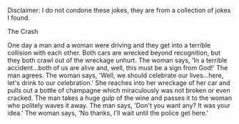 Disclaimer: I do not condone these jokes, they are from a collection of jokes I found.

The Crash

One day a man and a woman were driving and they get into a terrible collision with each other. Both cars are wrecked beyond recognition, but they both crawl out of the wreckage unhurt.
The woman says, 'In a terrible accident...both of us are alive and, well, this must be a sign from God!'
The man agrees.
The woman says, 'Well, we should celebrate our lives...here, let's drink to our celebration.' She reaches into her wreckage of her car and pulls out a bottle of champagne which miraculously was not broken or even cracked. The man takes a huge gulp of the wine and passes it to the woman who politely waves it away.
The man says, 'Don't you want any? It was your idea.'
The woman says, 'No thanks, I'll wait until the police get here.'

